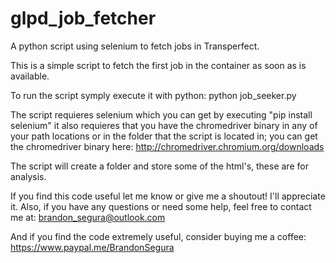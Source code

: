 # glpd_job_fetcher
A python script using selenium to fetch jobs in Transperfect.

This is a simple script to fetch the first job in the container as soon as is available.

To run the script symply execute it with python: python job_seeker.py

The script requieres selenium which you can get by executing "pip install selenium"
it also requieres that you have the chromedriver binary in any of your path locations or in the folder that the script is located in; you can get the chromedriver binary here: http://chromedriver.chromium.org/downloads

The script will create a folder and store some of the html's, these are for analysis.

If you find this code useful let me know or give me a shoutout! I'll appreciate it.
Also, if you have any questions or need some help, feel free to contact me at:
brandon_segura@outlook.com

And if you find the code extremely useful, consider buying me a coffee: https://www.paypal.me/BrandonSegura
